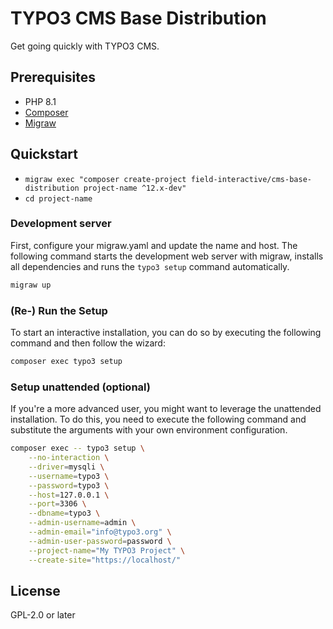 # TYPO3 CMS Base Distribution

Get going quickly with TYPO3 CMS.

## Prerequisites

* PHP 8.1
* [Composer](https://getcomposer.org/download/)
* [Migraw](https://github.com/marcharding/migraw)

## Quickstart

* `migraw exec "composer create-project field-interactive/cms-base-distribution project-name ^12.x-dev"`
* `cd project-name`


### Development server

First, configure your migraw.yaml and update the name and host. The following command starts the development web server with migraw, installs all dependencies and runs the ``typo3 setup`` command automatically.

````bash
migraw up
````


### (Re-) Run the Setup

To start an interactive installation, you can do so by executing the following
command and then follow the wizard:

```bash
composer exec typo3 setup
```

### Setup unattended (optional)

If you're a more advanced user, you might want to leverage the unattended installation.
To do this, you need to execute the following command and substitute the arguments
with your own environment configuration.

```bash
composer exec -- typo3 setup \
    --no-interaction \
    --driver=mysqli \
    --username=typo3 \
    --password=typo3 \
    --host=127.0.0.1 \
    --port=3306 \
    --dbname=typo3 \
    --admin-username=admin \
    --admin-email="info@typo3.org" \
    --admin-user-password=password \
    --project-name="My TYPO3 Project" \
    --create-site="https://localhost/"
```

## License

GPL-2.0 or later
